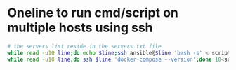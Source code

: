 # Oneline to run cmd/script on multiple hosts using ssh

```bash
# the servers list reside in the servers.txt file
while read -u10 line;do echo $line;ssh ansible@$line 'bash -s' < script_remote_ssh.sh;done 10< servers.txt
while read -u10 line;do ssh $line 'docker-compose --version';done 10<servers.txt
```



